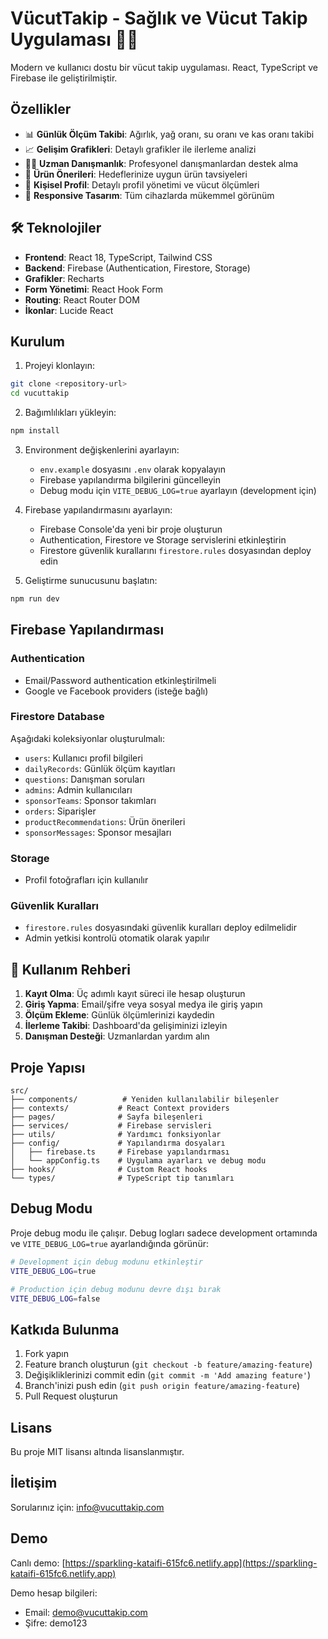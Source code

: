 # VücutTakip - Sağlık ve Vücut Takip Uygulaması 🏃‍♂️

Modern ve kullanıcı dostu bir vücut takip uygulaması. React, TypeScript ve Firebase ile geliştirilmiştir.

## Özellikler

- 📊 **Günlük Ölçüm Takibi**: Ağırlık, yağ oranı, su oranı ve kas oranı takibi
- 📈 **Gelişim Grafikleri**: Detaylı grafikler ile ilerleme analizi
- 👨‍⚕️ **Uzman Danışmanlık**: Profesyonel danışmanlardan destek alma
- 🛒 **Ürün Önerileri**: Hedeflerinize uygun ürün tavsiyeleri
- 👤 **Kişisel Profil**: Detaylı profil yönetimi ve vücut ölçümleri
- 📱 **Responsive Tasarım**: Tüm cihazlarda mükemmel görünüm

## 🛠️ Teknolojiler

- **Frontend**: React 18, TypeScript, Tailwind CSS
- **Backend**: Firebase (Authentication, Firestore, Storage)
- **Grafikler**: Recharts
- **Form Yönetimi**: React Hook Form
- **Routing**: React Router DOM
- **İkonlar**: Lucide React

## Kurulum

1. Projeyi klonlayın:
```bash
git clone <repository-url>
cd vucuttakip
```

2. Bağımlılıkları yükleyin:
```bash
npm install
```

3. Environment değişkenlerini ayarlayın:
   - `env.example` dosyasını `.env` olarak kopyalayın
   - Firebase yapılandırma bilgilerini güncelleyin
   - Debug modu için `VITE_DEBUG_LOG=true` ayarlayın (development için)

4. Firebase yapılandırmasını ayarlayın:
   - Firebase Console'da yeni bir proje oluşturun
   - Authentication, Firestore ve Storage servislerini etkinleştirin
   - Firestore güvenlik kurallarını `firestore.rules` dosyasından deploy edin

5. Geliştirme sunucusunu başlatın:
```bash
npm run dev
```

## Firebase Yapılandırması

### Authentication
- Email/Password authentication etkinleştirilmeli
- Google ve Facebook providers (isteğe bağlı)

### Firestore Database
Aşağıdaki koleksiyonlar oluşturulmalı:
- `users`: Kullanıcı profil bilgileri
- `dailyRecords`: Günlük ölçüm kayıtları
- `questions`: Danışman soruları
- `admins`: Admin kullanıcıları
- `sponsorTeams`: Sponsor takımları
- `orders`: Siparişler
- `productRecommendations`: Ürün önerileri
- `sponsorMessages`: Sponsor mesajları

### Storage
- Profil fotoğrafları için kullanılır

### Güvenlik Kuralları
- `firestore.rules` dosyasındaki güvenlik kuralları deploy edilmelidir
- Admin yetkisi kontrolü otomatik olarak yapılır

## 🚀 Kullanım Rehberi

1. **Kayıt Olma**: Üç adımlı kayıt süreci ile hesap oluşturun
2. **Giriş Yapma**: Email/şifre veya sosyal medya ile giriş yapın
3. **Ölçüm Ekleme**: Günlük ölçümlerinizi kaydedin
4. **İlerleme Takibi**: Dashboard'da gelişiminizi izleyin
5. **Danışman Desteği**: Uzmanlardan yardım alın

## Proje Yapısı

```
src/
├── components/          # Yeniden kullanılabilir bileşenler
├── contexts/           # React Context providers
├── pages/              # Sayfa bileşenleri
├── services/           # Firebase servisleri
├── utils/              # Yardımcı fonksiyonlar
├── config/             # Yapılandırma dosyaları
│   ├── firebase.ts     # Firebase yapılandırması
│   └── appConfig.ts    # Uygulama ayarları ve debug modu
├── hooks/              # Custom React hooks
└── types/              # TypeScript tip tanımları
```

## Debug Modu

Proje debug modu ile çalışır. Debug logları sadece development ortamında ve `VITE_DEBUG_LOG=true` ayarlandığında görünür:

```bash
# Development için debug modunu etkinleştir
VITE_DEBUG_LOG=true

# Production için debug modunu devre dışı bırak
VITE_DEBUG_LOG=false
```

## Katkıda Bulunma

1. Fork yapın
2. Feature branch oluşturun (`git checkout -b feature/amazing-feature`)
3. Değişikliklerinizi commit edin (`git commit -m 'Add amazing feature'`)
4. Branch'inizi push edin (`git push origin feature/amazing-feature`)
5. Pull Request oluşturun

## Lisans

Bu proje MIT lisansı altında lisanslanmıştır.

## İletişim

Sorularınız için: info@vucuttakip.com

## Demo

Canlı demo: [https://sparkling-kataifi-615fc6.netlify.app](https://sparkling-kataifi-615fc6.netlify.app)

Demo hesap bilgileri:
- Email: demo@vucuttakip.com
- Şifre: demo123